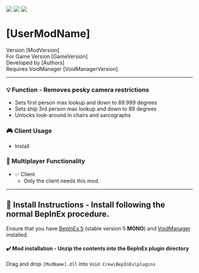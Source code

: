 [![](https://img.shields.io/badge/-Void_Crew_Modding_Team-111111?style=just-the-label&logo=github&labelColor=24292f)](https://github.com/Void-Crew-Modding-Team)
![](https://img.shields.io/badge/Game%20Version-[GameVersion]-111111?style=flat&labelColor=24292f&color=111111)
[![](https://img.shields.io/discord/1180651062550593536.svg?&logo=discord&logoColor=ffffff&style=flat&label=Discord&labelColor=24292f&color=111111)](https://discord.gg/g2u5wpbMGu "Void Crew Modding Discord")

# [UserModName]

Version [ModVersion]  
For Game Version [GameVersion]  
Developed by [Authors]  
Requires VoidManager [VoidManagerVersion]


---------------------

### 💡 Function - **Removes pesky camera restrictions**

- Sets first person max lookup and down to 89.999 degrees
- Sets ship 3rd person max lookup and down to 89 degrees
- Unlocks look-around in chairs and sarcographs


### 🎮 Client Usage

- Install

### 👥 Multiplayer Functionality

- ✅ Client
  - Only the client needs this mod.

---------------------

## 🔧 Install Instructions - **Install following the normal BepInEx procedure.**

Ensure that you have [BepInEx 5](https://thunderstore.io/c/void-crew/p/BepInEx/BepInExPack/) (stable version 5 **MONO**) and [VoidManager](https://thunderstore.io/c/void-crew/p/VoidCrewModdingTeam/VoidManager/) installed.

#### ✔️ Mod installation - **Unzip the contents into the BepInEx plugin directory**

Drag and drop `[ModName].dll` into `Void Crew\BepInEx\plugins`